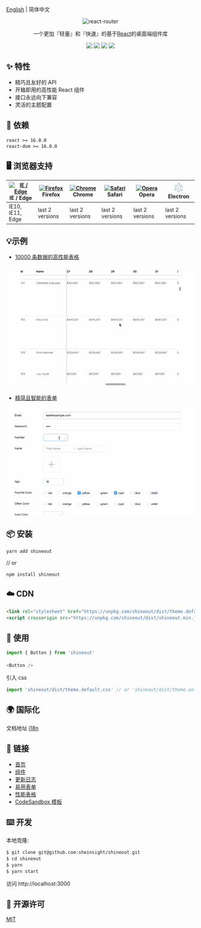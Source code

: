[English](./README.md) | 简体中文

<p align="center">
  <img alt="react-router" src="https://user-images.githubusercontent.com/101764/44770646-44f53000-ab9b-11e8-834e-2b1394cea318.png" width="300">
</p>

<p align="center">
一个更加『轻量』和『快速』的基于<a href="https://facebook.github.io/react">React</a>的桌面端组件库
</p>

<p align="center">
  <a href="https://www.npmjs.com/package/shineout"><img src="https://img.shields.io/npm/v/shineout.svg?style=flat-square"></a>
  <a href="https://www.npmjs.com/package/shineout"><img src="https://img.shields.io/npm/dm/shineout.svg?style=flat-square"></a>
  <a href="https://david-dm.org/sheinsight/shineout"><img src="https://img.shields.io/david/sheinsight/shineout.svg?style=flat-square"></a>
  <img src="https://img.shields.io/badge/React-%3E%3D16.0.0-green.svg?style=flat-square">
</p>

## ✨ 特性

 - 精巧且友好的 API
 - 开箱即用的高性能 React 组件
 - 接口永远向下兼容
 - 灵活的主题配置

<!-- [View docs here](https://sheinsight.github.io/shineout/) -->

## 🎯 依赖

```
react >= 16.0.0
react-dom >= 16.0.0
```

## 🖥 浏览器支持

| [<img src="https://raw.githubusercontent.com/alrra/browser-logos/master/src/edge/edge_48x48.png" alt="IE / Edge" width="24px" height="24px" />](http://godban.github.io/browsers-support-badges/)</br>IE / Edge | [<img src="https://raw.githubusercontent.com/alrra/browser-logos/master/src/firefox/firefox_48x48.png" alt="Firefox" width="24px" height="24px" />](http://godban.github.io/browsers-support-badges/)</br>Firefox | [<img src="https://raw.githubusercontent.com/alrra/browser-logos/master/src/chrome/chrome_48x48.png" alt="Chrome" width="24px" height="24px" />](http://godban.github.io/browsers-support-badges/)</br>Chrome | [<img src="https://raw.githubusercontent.com/alrra/browser-logos/master/src/safari/safari_48x48.png" alt="Safari" width="24px" height="24px" />](http://godban.github.io/browsers-support-badges/)</br>Safari | [<img src="https://raw.githubusercontent.com/alrra/browser-logos/master/src/opera/opera_48x48.png" alt="Opera" width="24px" height="24px" />](http://godban.github.io/browsers-support-badges/)</br>Opera | [<img src="https://raw.githubusercontent.com/alrra/browser-logos/master/src/electron/electron_48x48.png" alt="Electron" width="24px" height="24px" />](http://godban.github.io/browsers-support-badges/)</br>Electron |
| --------- | --------- | --------- | --------- | --------- | --------- |
| IE10, IE11, Edge| last 2 versions| last 2 versions| last 2 versions| last 2 versions| last 2 versions |

## 💡示例

  - [ 10000 条数据的高性能表格](https://shine.wiki/1.4.x/cn/components/Table#heading-08-bigdata)
  
   [<img src="./site/images/table.gif" />](https://shine.wiki/1.4.x/cn/components/Table#heading-08-bigdata)

  - [精简且智能的表单](https://shine.wiki/1.4.x/cn/components/Form#heading-01-base)
  
   [<img src="./site/images/form.gif" />](https://shine.wiki/1.4.x/cn/components/Form#heading-01-base)

## 📦 安装

```bash
yarn add shineout
```
// or
```bash
npm install shineout
```

## ☁️  CDN

```html
<link rel="stylesheet" href="https://unpkg.com/shineout/dist/theme.default.css" />
<script crossorigin src="https://unpkg.com/shineout/dist/shineout.min.js"></script>
```

## 🔨   使用

```javascript
import { Button } from 'shineout'

<Button />
```

引入 css

```javascript
import 'shineout/dist/theme.default.css' // or 'shineout/dist/theme.antd.css'
```

## 🌍  国际化

文档地址 [i18n](https://shine.wiki/1.4.x/cn/components/GetStart#heading-2-I18N)

## 🔗 链接

- [首页](http://shine.wiki/)
- [组件](https://shine.wiki/1.4.x/cn/components/GetStart)
- [更新日志](https://shine.wiki/1.4.x/cn/documentation/1.x.x)
- [易用表单](https://shine.wiki/1.4.x/cn/components/Form#heading-01-base)
- [性能表格](https://shine.wiki/1.4.x/cn/components/Table#heading-08-bigdata)
- [CodeSandbox 模板](https://codesandbox.io/s/delicate-http-y3duk)

## ⌨️ 开发

本地克隆:

```bash
$ git clone git@github.com:sheinsight/shineout.git
$ cd shineout
$ yarn
$ yarn start
```

访问 http://localhost:3000

## 📜 开源许可
[MIT](./LICENSE)